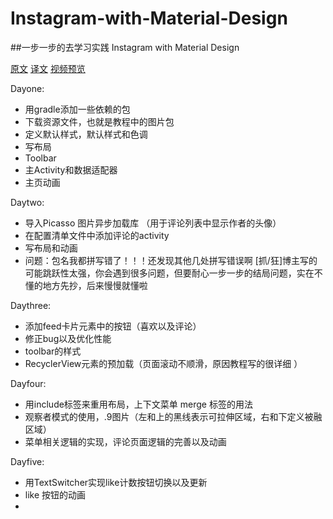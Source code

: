 ﻿# Instagram-with-Material-Design
##一步一步的去学习实践 Instagram with Material Design

[原文][1]             [译文][2]                [视频预览][3]

[1]:http://frogermcs.github.io/Instagram-with-Material-Design-concept-is-getting-real/
[2]:http://jcodecraeer.com/a/anzhuokaifa/androidkaifa/2015/0204/2415.html
[3]:http://v.youku.com/v_show/id_XODg2NDQ1NDQ4.html

Dayone:
* 用gradle添加一些依赖的包
* 下载资源文件，也就是教程中的图片包
* 定义默认样式，默认样式和色调
* 写布局
* Toolbar
* 主Activity和数据适配器
* 主页动画

Daytwo:
* 导入Picasso 图片异步加载库 （用于评论列表中显示作者的头像）
* 在配置清单文件中添加评论的activity
* 写布局和动画
* 问题：包名我都拼写错了！！！还发现其他几处拼写错误啊 [抓/狂]博主写的可能跳跃性太强，你会遇到很多问题，但要耐心一步一步的结局问题，实在不懂的地方先抄，后来慢慢就懂啦

Daythree:
* 添加feed卡片元素中的按钮（喜欢以及评论）
* 修正bug以及优化性能
* toolbar的样式
* RecyclerView元素的预加载（页面滚动不顺滑，原因教程写的很详细 ）

Dayfour:
* 用include标签来重用布局，上下文菜单 merge 标签的用法
* 观察者模式的使用，.9图片（左和上的黑线表示可拉伸区域，右和下定义被融区域）
* 菜单相关逻辑的实现，评论页面逻辑的完善以及动画

Dayfive:
* 用TextSwitcher实现like计数按钮切换以及更新
* like 按钮的动画
*


	
